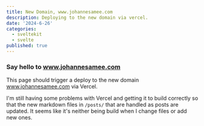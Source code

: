 ```yaml
---
title: New Domain, www.johannesamee.com
description: Deploying to the new domain via vercel.
date: '2024-6-26'
categories:
  - sveltekit
  - svelte
published: true
---
```


### Say hello to www.johannesamee.com
This page should trigger a deploy to the new domain www.johannesamee.com via Vercel.

I'm still having some problems with Vercel and getting it to build correctly so that the new markdown files in `/posts/` that are handled as posts are updated. It seems like it's neither being build when I change files or add new ones.

